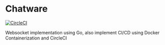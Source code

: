 # Chatware
[![CircleCI](https://circleci.com/gh/ariebrainware/chatware.svg?style=svg)](https://circleci.com/gh/ariebrainware/chatware)

Websocket implementation using Go, also implement CI/CD using Docker Containerization and CircleCI
